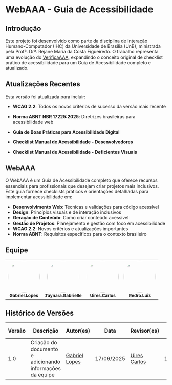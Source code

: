 # WebAAA - Guia de Acessibilidade

## Introdução

Este projeto foi desenvolvido como parte da disciplina de Interação Humano-Computador (IHC) da Universidade de Brasília (UnB), ministrada pela Profª. Drª. Rejane Maria da Costa Figueiredo. O trabalho representa uma evolução do [VerificaAAA](https://github.com/vitorfleonardo/VerificaAAA), expandindo o conceito original de checklist prático de acessibilidade para um Guia de Acessibilidade completo e atualizado.

## Atualizações Recentes

Esta versão foi atualizada para incluir:

- **WCAG 2.2**: Todos os novos critérios de sucesso da versão mais recente

- **Norma ABNT NBR 17225:2025**: Diretrizes brasileiras para acessibilidade web

- **Guia de Boas Práticas para Acessibilidade Digital**

- **Checklist Manual de Acessibilidade - Desenvolvedores**

- **Checklist Manual de Acessibilidade - Deficientes Visuais**

## WebAAA

O WebAAA é um Guia de Acessibilidade completo que oferece recursos essenciais para profissionais que desejam criar projetos mais inclusivos. Este guia fornece checklists práticos e orientações detalhadas para implementar acessibilidade em:

- **Desenvolvimento Web**: Técnicas e validações para código acessível
- **Design**: Princípios visuais e de interação inclusivos
- **Geração de Conteúdo**: Como criar conteúdo acessível
- **Gestão de Projetos**: Planejamento e gestão com foco em acessibilidade
- **WCAG 2.2**: Novos critérios e atualizações importantes
- **Norma ABNT**: Requisitos específicos para o contexto brasileiro

## Equipe

<table align="center">
  <tr>
    <td align="center"><a href="https://github.com/BrzGab"><img style="border-radius: 50%;" src="https://github.com/BrzGab.png" width="100px;" alt=""/><br /><sub><b>Gabriel Lopes</b></sub></a><br />
    <td align="center"><a href="https://github.com/taybalau"><img style="border-radius: 50%;" src="https://github.com/taybalau.png" width="100px;" alt=""/><br /><sub><b>Taynara Gabrielle</b></sub></a><br />   
    <td align="center"><a href="https://github.com/uires2023"><img style="border-radius: 50%;" src="https://github.com/uires2023.png" width="100px;" alt=""/><br /><sub><b>Uires Carlos</b></sub></a><br />   
    <td align="center"><a href="https://github.com/pedroluizfo"><img style="border-radius: 50%;" src="https://github.com/pedroluizfo.png" width="100px;" alt=""/><br /><sub><b>Pedro Luiz</b></sub></a><br />
  </tr>
</table>


## Histórico de Versões

| Versão | Descrição | Autor(es) | Data | Revisor(es) | Data de revisão |
|--------|-----------|-----------|------|-------------|-----------------|
| 1.0 | Criação do documento e adicionando informações da equipe | [Gabriel Lopes](https://github.com/BrzGab) | 17/06/2025 | [Uires Carlos](https://github.com/uires2023) | 17/06/2025 |